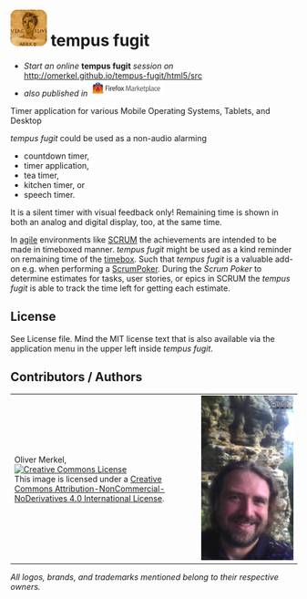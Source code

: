 <img alt="tempus fugit - Timer application for various Mobile Operating Systems, Tablets, and Desktop" width="64" src="html5/src/img/icons/vergil-128.png" /> tempus fugit
============

* _Start an online_ __tempus fugit__ _session on_ http://omerkel.github.io/tempus-fugit/html5/src
* _also published in_ <a href='https://marketplace.firefox.com/app/tempusfugit'><img alt='Firefox Marketplace' src='res/marketplace_logo.png' width='128' /></a>

Timer application for various Mobile Operating Systems, Tablets, and Desktop

<i>tempus fugit</i> could be used as a non-audio alarming
<ul>
<li>countdown timer,</li>
<li>timer application,</li>
<li>tea timer,</li>
<li>kitchen timer, or</li>
<li>speech timer.</li>
</ul>

It is a silent timer with visual feedback only! Remaining time is shown in both an analog and digital display, too, at the same time.

In <a href="https://en.wikipedia.org/wiki/Agile_software_development">agile</a> environments like <a href="https://en.wikipedia.org/wiki/Scrum_%28software_development%29">SCRUM</a> the achievements are intended to be made in timeboxed manner. <i>tempus fugit</i> might be used as a kind reminder on remaining time of the <a href="https://en.wikipedia.org/wiki/Timeboxing">timebox</a>. Such that <i>tempus fugit</i> is a valuable add-on e.g. when performing a <a href="https://marketplace.firefox.com/app/scrumpoker">ScrumPoker</a>. During the <i>Scrum Poker</i> to determine estimates for tasks, user stories, or epics in SCRUM the <i>tempus fugit</i> is able to track the time left for getting each estimate.

License
-------

See License file. Mind the MIT license text that is also available via the application menu in the upper left inside <i>tempus fugit</i>.

Contributors / Authors
----------------------

<table>
  <tr>
    <td><p>Oliver Merkel,<br /><a rel="license" href="http://creativecommons.org/licenses/by-nc-nd/4.0/"><img alt="Creative Commons License" style="border-width:0" src="http://i.creativecommons.org/l/by-nc-nd/4.0/88x31.png" /></a><br />This image is licensed under a <a rel="license" href="http://creativecommons.org/licenses/by-nc-nd/4.0/">Creative Commons Attribution-NonCommercial-NoDerivatives 4.0 International License</a>.    
    </p>
    </td>
    <td width="35%"><img width="100%" ondragstart="return false;" alt="Oliver Merkel, Creative Commons License, This image is licensed under a Creative Commons Attribution-NonCommercial-NoDerivatives 4.0 International License." src="html5/src/img/oliver-ferschweiler_plateau.jpg" /></td>
  </tr>
</table>

_All logos, brands, and trademarks mentioned belong to their respective owners._

